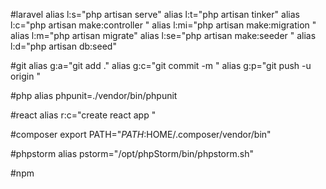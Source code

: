 #laravel
alias l:s="php artisan serve"
alias l:t="php artisan tinker"
alias l:c="php artisan make:controller "
alias l:mi="php artisan make:migration "
alias l:m="php artisan migrate"
alias l:se="php artisan make:seeder "
alias l:d="php artisan db:seed"

#git
alias g:a="git add ."
alias g:c="git commit -m "
alias g:p="git push -u origin "

#php
alias phpunit=./vendor/bin/phpunit

#react
alias r:c="create react app "

#composer
export PATH="$PATH:$HOME/.composer/vendor/bin"

#phpstorm
alias pstorm="/opt/phpStorm/bin/phpstorm.sh"

#npm

